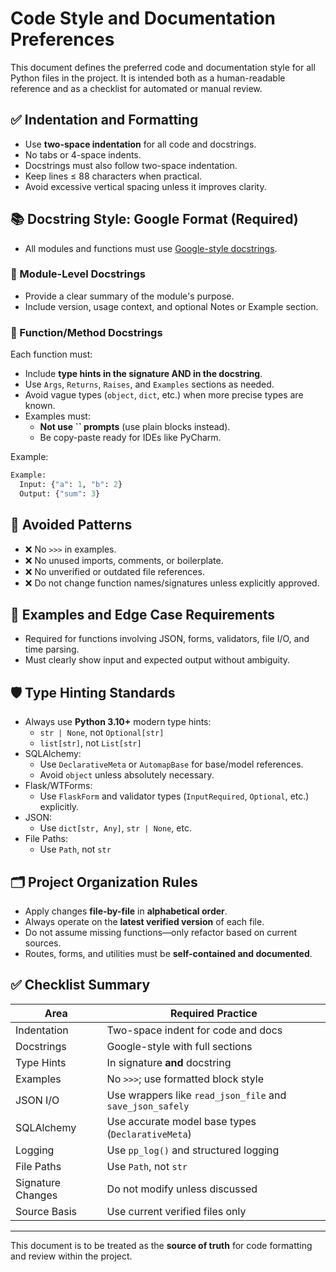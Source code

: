 # Code Style and Documentation Preferences

This document defines the preferred code and documentation style for all Python files in the project. It is intended both as a human-readable reference and as a checklist for automated or manual review.

## ✅ Indentation and Formatting

- Use **two-space indentation** for all code and docstrings.
- No tabs or 4-space indents.
- Docstrings must also follow two-space indentation.
- Keep lines ≤ 88 characters when practical.
- Avoid excessive vertical spacing unless it improves clarity.

## 📚 Docstring Style: Google Format (Required)

- All modules and functions must use [Google-style docstrings](https://google.github.io/styleguide/pyguide.html#38-comments-and-docstrings).

### 🔹 Module-Level Docstrings

- Provide a clear summary of the module's purpose.
- Include version, usage context, and optional Notes or Example section.

### 🔹 Function/Method Docstrings

Each function must:

- Include **type hints in the signature AND in the docstring**.
- Use `Args`, `Returns`, `Raises`, and `Examples` sections as needed.
- Avoid vague types (`object`, `dict`, etc.) when more precise types are known.
- Examples must:
  - **Not use **``** prompts** (use plain blocks instead).
  - Be copy-paste ready for IDEs like PyCharm.

Example:

```python
Example:
  Input: {"a": 1, "b": 2}
  Output: {"sum": 3}
```

## 🚫 Avoided Patterns

- ❌ No `>>>` in examples.
- ❌ No unused imports, comments, or boilerplate.
- ❌ No unverified or outdated file references.
- ❌ Do not change function names/signatures unless explicitly approved.

## 🧪 Examples and Edge Case Requirements

- Required for functions involving JSON, forms, validators, file I/O, and time parsing.
- Must clearly show input and expected output without ambiguity.

## 🛡️ Type Hinting Standards

- Always use **Python 3.10+** modern type hints:
  - `str | None`, not `Optional[str]`
  - `list[str]`, not `List[str]`
- SQLAlchemy:
  - Use `DeclarativeMeta` or `AutomapBase` for base/model references.
  - Avoid `object` unless absolutely necessary.
- Flask/WTForms:
  - Use `FlaskForm` and validator types (`InputRequired`, `Optional`, etc.) explicitly.
- JSON:
  - Use `dict[str, Any]`, `str | None`, etc.
- File Paths:
  - Use `Path`, not `str`

## 🗂️ Project Organization Rules

- Apply changes **file-by-file** in **alphabetical order**.
- Always operate on the **latest verified version** of each file.
- Do not assume missing functions—only refactor based on current sources.
- Routes, forms, and utilities must be **self-contained and documented**.

## ✅ Checklist Summary

| Area              | Required Practice                                         |
| ----------------- | --------------------------------------------------------- |
| Indentation       | Two-space indent for code and docs                        |
| Docstrings        | Google-style with full sections                           |
| Type Hints        | In signature **and** docstring                            |
| Examples          | No `>>>`; use formatted block style                       |
| JSON I/O          | Use wrappers like `read_json_file` and `save_json_safely` |
| SQLAlchemy        | Use accurate model base types (`DeclarativeMeta`)         |
| Logging           | Use `pp_log()` and structured logging                     |
| File Paths        | Use `Path`, not `str`                                     |
| Signature Changes | Do not modify unless discussed                            |
| Source Basis      | Use current verified files only                           |

---

This document is to be treated as the **source of truth** for code formatting and review within the project.

